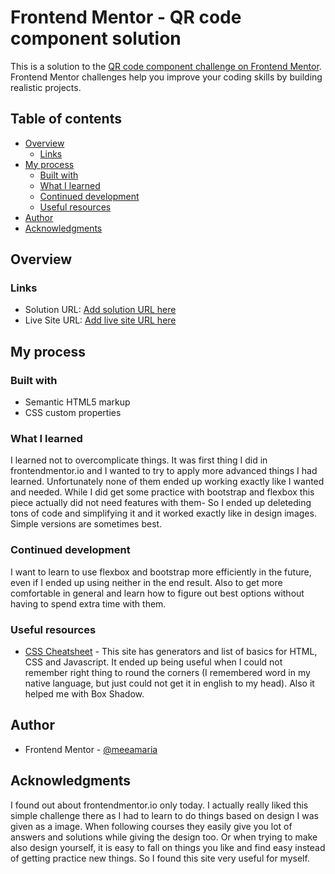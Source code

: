 # Frontend Mentor - QR code component solution

This is a solution to the [QR code component challenge on Frontend Mentor](https://www.frontendmentor.io/challenges/qr-code-component-iux_sIO_H). Frontend Mentor challenges help you improve your coding skills by building realistic projects. 

## Table of contents

- [Overview](#overview)
  - [Links](#links)
- [My process](#my-process)
  - [Built with](#built-with)
  - [What I learned](#what-i-learned)
  - [Continued development](#continued-development)
  - [Useful resources](#useful-resources)
- [Author](#author)
- [Acknowledgments](#acknowledgments)


## Overview

### Links

- Solution URL: [Add solution URL here](https://your-solution-url.com)
- Live Site URL: [Add live site URL here](https://your-live-site-url.com)

## My process

### Built with

- Semantic HTML5 markup
- CSS custom properties

### What I learned

I learned not to overcomplicate things. It was first thing I did in frontendmentor.io and I wanted to try to apply more advanced things I had learned. Unfortunately none of them ended up working exactly like I wanted and needed. While I did get some practice with bootstrap and flexbox this piece actually did not need features with them- So I ended up deleteding tons of code and simplifying it and it worked exactly like in design images. Simple versions are sometimes best.

### Continued development

I want to learn to use flexbox and bootstrap more efficiently in the future, even if I ended up using neither in the end result. Also to get more comfortable in general and learn how to figure out best options without having to spend extra time with them.

### Useful resources

- [CSS Cheatsheet](https://htmlcheatsheet.com/css/) - This site has generators and list of basics for HTML, CSS and Javascript. It ended up being useful when I could not remember right thing to round the corners (I remembered word in my native language, but just could not get it in english to my head). Also it helped me with Box Shadow.

## Author

- Frontend Mentor - [@meeamaria](https://www.frontendmentor.io/profile/meeamaria)


## Acknowledgments

I found out about frontendmentor.io only today. I actually really liked this simple challenge there as I had to learn to do things based on design I was given as a image. When following courses they easily give you lot of answers and solutions while giving the design too. Or when trying to make also design yourself, it is easy to fall on things you like and find easy instead of getting practice new things. So I found this site very useful for myself.
